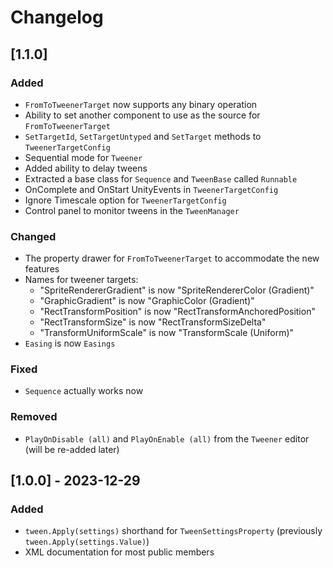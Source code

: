 ﻿# Changelog

## [1.1.0]

### Added

- `FromToTweenerTarget` now supports any binary operation
- Ability to set another component to use as the source for `FromToTweenerTarget`
- `SetTargetId`, `SetTargetUntyped` and `SetTarget` methods to `TweenerTargetConfig`
- Sequential mode for `Tweener`
- Added ability to delay tweens
- Extracted a base class for `Sequence` and `TweenBase` called `Runnable`
- OnComplete and OnStart UnityEvents in `TweenerTargetConfig`
- Ignore Timescale option for `TweenerTargetConfig`
- Control panel to monitor tweens in the `TweenManager`

### Changed

- The property drawer for `FromToTweenerTarget` to accommodate the new features
- Names for tweener targets:
    - "SpriteRendererGradient" is now "SpriteRendererColor (Gradient)"
    - "GraphicGradient" is now "GraphicColor (Gradient)"
    - "RectTransformPosition" is now "RectTransformAnchoredPosition"
    - "RectTransformSize" is now "RectTransformSizeDelta"
    - "TransformUniformScale" is now "TransformScale (Uniform)"
- `Easing` is now `Easings`

### Fixed

- `Sequence` actually works now

### Removed

- `PlayOnDisable (all)` and `PlayOnEnable (all)` from the `Tweener` editor (will be re-added later)

## [1.0.0] - 2023-12-29

### Added

- `tween.Apply(settings)` shorthand for `TweenSettingsProperty` (previously `tween.Apply(settings.Value)`)
- XML documentation for most public members